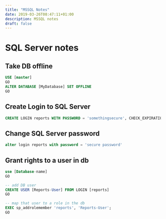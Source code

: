 ```yaml
---
title: "MSSQL Notes"
date: 2019-03-26T08:47:11+01:00
description: MSSQL notes
draft: false
---
```

# SQL Server notes

## Take DB offline

```sql
USE [master]
GO
ALTER DATABASE [MyDatabase] SET OFFLINE
GO
```
## Create Login to SQL Server

```sql
CREATE LOGIN reports WITH PASSWORD = 'somethingsecure', CHECK_EXPIRATION = ON
```

## Change SQL Server password

```sql
alter login reports with password = 'secure password'
```

## Grant rights to a user in db

```sql
use [Database-name]
GO

-- add DB user
CREATE USER [Reports-User] FROM LOGIN [reports]
GO

-- map that user to a role in the db
EXEC sp_addrolemember 'reports', 'Reports-User';
GO
```
